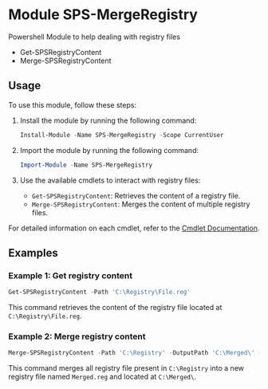 # Module SPS-MergeRegistry
Powershell Module to help dealing with registry files 
* Get-SPSRegistryContent
* Merge-SPSRegistryContent

## Usage

To use this module, follow these steps:

1. Install the module by running the following command:
    ```powershell
    Install-Module -Name SPS-MergeRegistry -Scope CurrentUser
    ```

2. Import the module by running the following command:
    ```powershell
    Import-Module -Name SPS-MergeRegistry
    ```

3. Use the available cmdlets to interact with registry files:
    - `Get-SPSRegistryContent`: Retrieves the content of a registry file.
    - `Merge-SPSRegistryContent`: Merges the content of multiple registry files.

For detailed information on each cmdlet, refer to the [Cmdlet Documentation](./CmdletDocumentation.md).

## Examples

### Example 1: Get registry content
```powershell
Get-SPSRegistryContent -Path 'C:\Registry\File.reg'
```

This command retrieves the content of the registry file located at `C:\Registry\File.reg`.

### Example 2: Merge registry content
```powershell
Merge-SPSRegistryContent -Path 'C:\Registry' -OutputPath 'C:\Merged\' -OutputFileName 'Merged.reg'
```

This command merges all registry file present in `C:\Registry` into a new registry file named `Merged.reg` and located at `C:\Merged\`.

